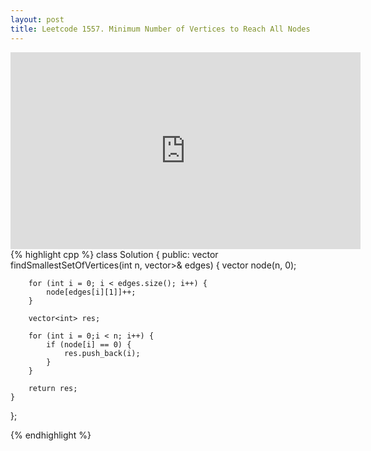 ```yaml
---
layout: post
title: Leetcode 1557. Minimum Number of Vertices to Reach All Nodes
---
```


<iframe width="560" height="315" src="https://www.youtube.com/embed/BBsV1rXXWBc" frameborder="0" allow="autoplay; encrypted-media" allowfullscreen></iframe>
{% highlight cpp %}
class Solution {
public:
    vector<int> findSmallestSetOfVertices(int n, vector<vector<int>>& edges) {
        vector<int> node(n, 0);
        
        for (int i = 0; i < edges.size(); i++) {
            node[edges[i][1]]++;
        }
        
        vector<int> res;
        
        for (int i = 0;i < n; i++) {
            if (node[i] == 0) {
                res.push_back(i);
            }
        }
        
        return res;
    }
};
                             
{% endhighlight %}
